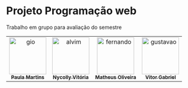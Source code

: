 # Projeto Programação web 

Trabalho em grupo para avaliação do semestre

<table>
  <tr>
    <td align="center">
      <a href="https://github.com/Morinian">
        <img src="https://avatars.githubusercontent.com/u/83657190?s=400&u=d76fdf249c87f16ad8ebd8bde4b5245fdc773e4c&v=4" width="100px;" alt="gio"/><br>
        <sub>
          <b>Paula Martins</b>
        </sub>
      </a>
    </td>
    <td align="center">
      <a href="https://github.com/">
        <img src="https://avatars.githubusercontent.com/u/83657190?s=400&u=d76fdf249c87f16ad8ebd8bde4b5245fdc773e4c&v=4" width="100px;" alt="alvim"/><br>
        <sub>
          <b>Nycolly Vitória</b>
        </sub>
      </a>
    </td>
    <td align="center">
      <a href="https://github.com/">
        <img src="https://avatars.githubusercontent.com/u/83657190?s=400&u=d76fdf249c87f16ad8ebd8bde4b5245fdc773e4c&v=4" width="100px;" alt="fernando"/><br>
        <sub>
          <b>Matheus Oliveira</b>
        </sub>
      </a>
    </td>
    <td align="center">
      <a href="https://github.com/">
        <img src="https://avatars.githubusercontent.com/u/83657190?s=400&u=d76fdf249c87f16ad8ebd8bde4b5245fdc773e4c&v=4" width="100px;" alt="gustavao"/><br>
        <sub>
          <b>Vitor Gabriel</b>
        </sub>
      </a>
    </td>
  </tr>
  <tr>
  </tr>
</table>
